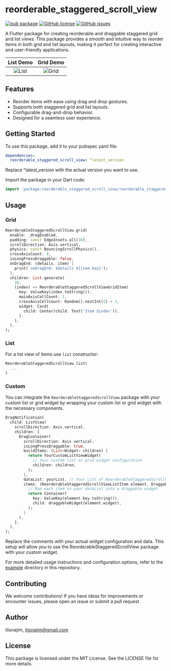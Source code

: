 # reorderable_staggered_scroll_view

[![pub package](https://img.shields.io/pub/v/reorderable_staggered_scroll_view.svg)](https://pub.dartlang.org/packages/reorderable_staggered_scroll_view) [![GitHub license](https://img.shields.io/github/license/itisnajim/reorderable_staggered_scroll_view)](https://github.com/itisnajim/reorderable_staggered_scroll_view/blob/master/LICENSE)  [![GitHub issues](https://img.shields.io/github/issues/itisnajim/reorderable_staggered_scroll_view)](https://github.com/itisnajim/reorderable_staggered_scroll_view/issues)

A Flutter package for creating reorderable and draggable staggered grid and list views. This package provides a smooth and intuitive way to reorder items in both grid and list layouts, making it perfect for creating interactive and user-friendly applications.

| List Demo | Grid Demo |
|:---:|:---:|
| ![List](https://raw.githubusercontent.com/itisnajim/reorderable_staggered_scroll_view/main/readme/list.gif) | ![Grid](https://raw.githubusercontent.com/itisnajim/reorderable_staggered_scroll_view/main/readme/grid.gif) |


## Features

* Reorder items with ease using drag and drop gestures.
* Supports both staggered grid and list layouts.
* Configurable drag-and-drop behavior.
* Designed for a seamless user experience.

## Getting Started

To use this package, add it to your pubspec.yaml file:


```yaml
dependencies:
  reorderable_staggered_scroll_view: ^latest_version
```
Replace ^latest_version with the actual version you want to use.

Import the package in your Dart code:

```dart
import 'package:reorderable_staggered_scroll_view/reorderable_staggered_scroll_view.dart';
```

## Usage

### Grid

```dart
ReorderableStaggeredScrollView.grid(
  enable: _dragEnabled,
  padding: const EdgeInsets.all(16),
  scrollDirection: Axis.vertical,
  physics: const BouncingScrollPhysics(),
  crossAxisCount: 4,
  isLongPressDraggable: false,
  onDragEnd: (details, item) {
    print('onDragEnd: $details ${item.key}');
  },
  children: List.generate(
    10,
    (index) => ReorderableStaggeredScrollViewGridItem(
      key: ValueKey(index.toString()),
      mainAxisCellCount: 1,
      crossAxisCellCount: Random().nextInt(2) + 1,
      widget: Card(
        child: Center(child: Text('Item $index')),
      ),
    ),
  ),
);
```

### List

For a list view of items use `list` constructor:
```dart
ReorderableStaggeredScrollView.list(
  ...
)
```

### Custom

You can integrate the `ReorderableStaggeredScrollView` package with your custom list or grid widget by wrapping your custom list or grid widget with the necessary components.

```dart
DragNotification(
  child: ListView(
    scrollDirection: Axis.vertical,
    children: [
      DragContainer(
        scrollDirection: Axis.vertical,
        isLongPressDraggable: true,
        buildItems: (List<Widget> children) {
          return YourCustomListViewWidget(
            // Your custom list or grid widget configuration
            children: children,
          );
        },
        dataList: yourList, // Your List of ReorderableStaggeredScrollViewListItem or ReorderableStaggeredScrollViewGridItem
        items: (ReorderableStaggeredScrollViewListItem element, DraggableWidget draggableWidget) {
          // Map each item in your dataList into a draggable widget
          return Container(
            key: ValueKey(element.key.toString()),
            child: draggableWidget(element.widget),
          );
        }
      ),
    ],
  ),
);
```
Replace the comments with your actual widget configuration and data. This setup will allow you to use the ReorderableStaggeredScrollView package with your custom widget.

For more detailed usage instructions and configuration options, refer to the [example](https://github.com/itisnajim/reorderable_staggered_scroll_view/tree/main/example) directory in this repository.


## Contributing

We welcome contributions! If you have ideas for improvements or encounter issues, please open an issue or submit a pull request.

## Author

itisnajim, itisnajim@gmail.com

## License
This package is licensed under the MIT License. See the LICENSE file for more details.
